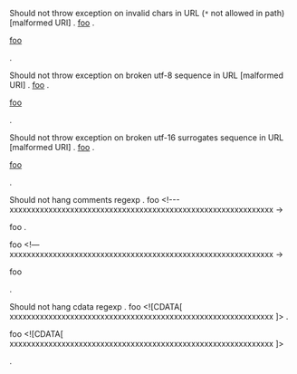 Should not throw exception on invalid chars in URL (`*` not allowed in path) [malformed URI]
.
[foo](<&#x25;test>)
.
<p><a href="%25test">foo</a></p>
.


Should not throw exception on broken utf-8 sequence in URL [malformed URI]
.
[foo](%C3)
.
<p><a href="%C3">foo</a></p>
.


Should not throw exception on broken utf-16 surrogates sequence in URL [malformed URI]
.
[foo](&#xD800;)
.
<p><a href="&amp;#xD800;">foo</a></p>
.


Should not hang comments regexp
.
foo <!--- xxxxxxxxxxxxxxxxxxxxxxxxxxxxxxxxxxxxxxxxxxxxxxxxxxxxxxxxxxxxx ->

foo <!------------------------------------------------------------------->
.
<p>foo &lt;!— xxxxxxxxxxxxxxxxxxxxxxxxxxxxxxxxxxxxxxxxxxxxxxxxxxxxxxxxxxxxx -&gt;</p>
<p>foo <!-------------------------------------------------------------------></p>
.


Should not hang cdata regexp
.
foo <![CDATA[ xxxxxxxxxxxxxxxxxxxxxxxxxxxxxxxxxxxxxxxxxxxxxxxxxxxxxxxxxxxxx ]>
.
<p>foo &lt;![CDATA[ xxxxxxxxxxxxxxxxxxxxxxxxxxxxxxxxxxxxxxxxxxxxxxxxxxxxxxxxxxxxx ]&gt;</p>
.
